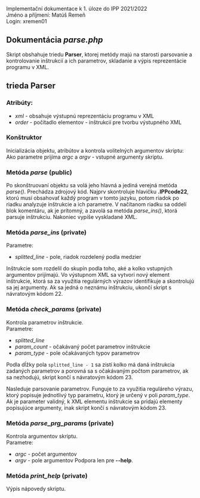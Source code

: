 Implementační dokumentace k 1. úloze do IPP 2021/2022<br/>
Jméno a příjmení: Matúš Remeň<br/>
Login: xremen01

## Dokumentácia *parse.php*
Skript obshahuje triedu **Parser**, ktorej metódy majú na starosti
parsovanie a kontrolovanie inštrukcií a ich parametrov, skladanie
a výpis reprezentácie programu v XML.

## trieda **Parser**
### Atribúty:
- *xml* - obsahuje výstupnú reprezentáciu programu v XML
- *order* - počítadlo elementov - inštrukcií pre tvorbu výstupného XML

### Konštruktor
Inicializácia objektu, atribútov a kontrola volitelných argumentov skriptu:
Ako parametre prijíma *argc* a *argv* - vstupné argumenty skriptu.

### Metóda *parse* (public)
Po skonštruovaní objektu sa volá jeho hlavná a jediná verejná metóda *parse()*. Prechádza
zdrojový kód. Najprv skontroluje hlavičku **.IPPcode22**, ktorú musí obsahovať
každý program v tomto jazyku, potom riadok po riadku analyzuje inštrukcie
a ich parametre. V načítanom riadku sa oddelí blok komentáru, ak je prítomný,
a zavolá sa metóda *parse_ins()*, ktorá parsuje inštrukciu. Nakoniec vypíše vyskladané
XML.

### Metóda *parse_ins* (private)
Parametre:
- *splitted_line* - pole, riadok rozdelený podla medzier<br/>

Inštrukcie som rozdelil do skupín podla toho, aké a kolko vstupných argumentov
prijímajú. Vo výstupnom XML sa vytvori nový element inštrukcie, ktorá sa za využitia
regulárných výrazov identifikuje a skontrolujú sa jej argumenty.
Ak sa jedná o neznámu inštrukciu, ukončí skript s návratovým kódom 22.

### Metóda *check_params* (private)
Kontrola parametrov inštrukcie.<br/>
Parametre:
- *splitted_line*
- *param_count* - očakávaný počet parametrov inštrukcie
- *param_type* - pole očakávaných typov parametrov<br/>

Podla dĺžky pola `splitted_line - 1` sa zistí kolko má daná inštrukcia
zadaných parametrov a porovná sa s očakávaným počtom parametrov, ak
sa nezhodujú, skript končí s návratovým kódom 23.<br/>

Nasleduje parsovanie parametrov. Funguje to za využitia reguláreho výrazu,
ktorý popisuje jednotlivý typ parametru, ktorý je určený v poli *param_type*.
Ak je parameter validný, k XML elementu inštrukcie sa pridajú elementy popisujúce
argumenty, inak skript končí s návratovým kódom 23.

### Metóda *parse_prg_params* (private)
Kontrola argumentov skriptu.<br/>
Parametre:
- *argc* - počet argumentov
- *argv* - pole argumentov
Podpora len pre **--help**.

### Metóda *print_help* (private)
Výpis nápovedy skriptu.
